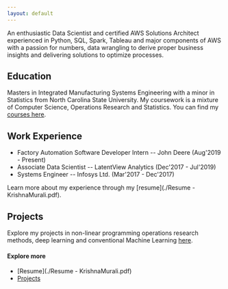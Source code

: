 ```yaml
---
layout: default
---
```


An enthusiastic Data Scientist and certified AWS Solutions Architect experienced in Python, SQL, Spark, Tableau and major components of AWS with a passion for numbers, data wrangling to derive proper business insights and delivering solutions to optimize processes.

## Education
Masters in Integrated Manufacturing Systems Engineering with a minor in Statistics from North Carolina State University. My coursework is a mixture of Computer Science, Operations Research and Statistics. You can find my [courses here](./another-page.html).

## Work Experience
*   Factory Automation Software Developer Intern -- John Deere (Aug'2019 - Present)
*   Associate Data Scientist -- LatentView Analytics (Dec'2017 - Jul'2019)
*   Systems Engineer -- Infosys Ltd. (Mar'2017 - Dec'2017)

Learn more about my experience through my [resume](./Resume - KrishnaMurali.pdf).

## Projects
Explore my projects in non-linear programming operations research methods, deep learning and conventional Machine Learning [here](./projects.html).

#### Explore more

*   [Resume](./Resume - KrishnaMurali.pdf)
*   [Projects](./projects.html)
